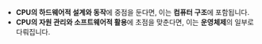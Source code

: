 - **CPU의 하드웨어적 설계와 동작**에 중점을 둔다면, 이는 **컴퓨터 구조**에 포함됩니다.
- **CPU의 자원 관리와 소프트웨어적 활용**에 초점을 맞춘다면, 이는 **운영체제**의 일부로 다뤄집니다.